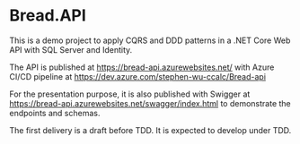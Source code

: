 # Bread.API

This is a demo project to apply CQRS and DDD patterns in a .NET Core Web API with SQL Server and Identity.

The API is published at https://bread-api.azurewebsites.net/ with Azure CI/CD pipeline at https://dev.azure.com/stephen-wu-ccalc/Bread-api

For the presentation purpose, it is also published with Swigger at https://bread-api.azurewebsites.net/swagger/index.html to demonstrate the endpoints and schemas.

The first delivery is a draft before TDD.  It is expected to develop under TDD.
